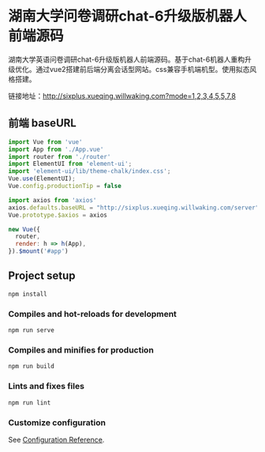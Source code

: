 # 湖南大学问卷调研chat-6升级版机器人前端源码
湖南大学英语问卷调研chat-6升级版机器人前端源码。基于chat-6机器人重构升级优化。通过vue2搭建前后端分离会话型网站。css兼容手机端机型。使用拟态风格搭建。

链接地址：http://sixplus.xueqing.willwaking.com?mode=1,2,3,4,5,5,7,8


## 前端 baseURL
```js
import Vue from 'vue'
import App from './App.vue'
import router from './router'
import ElementUI from 'element-ui';
import 'element-ui/lib/theme-chalk/index.css';
Vue.use(ElementUI);
Vue.config.productionTip = false

import axios from 'axios'
axios.defaults.baseURL = "http://sixplus.xueqing.willwaking.com/server"
Vue.prototype.$axios = axios

new Vue({
  router,
  render: h => h(App),
}).$mount('#app')

```

## Project setup
```
npm install
```

### Compiles and hot-reloads for development
```
npm run serve
```

### Compiles and minifies for production
```
npm run build
```

### Lints and fixes files
```
npm run lint
```

### Customize configuration
See [Configuration Reference](https://cli.vuejs.org/config/).
